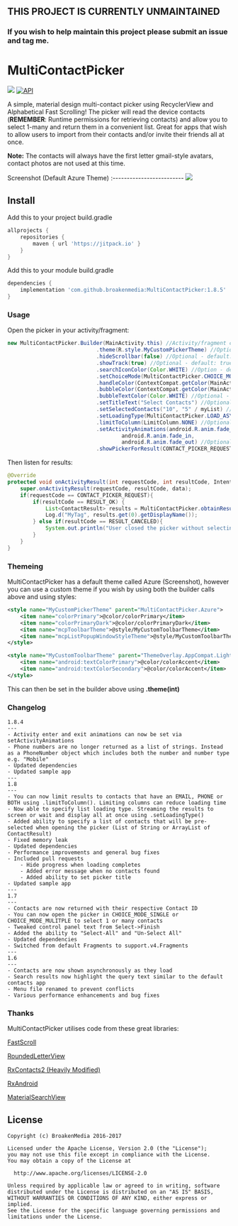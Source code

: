 ## THIS PROJECT IS CURRENTLY UNMAINTAINED
### If you wish to help maintain this project please submit an issue and tag me.

# MultiContactPicker

[![](https://img.shields.io/badge/license-Apache%20License%202.0-blue.svg)](https://www.apache.org/licenses/LICENSE-2.0.html)
<a target="_blank" href="https://developer.android.com/reference/android/os/Build.VERSION_CODES.html#JELLY_BEAN"><img src="https://img.shields.io/badge/API-16%2B-blue.svg?style=flat" alt="API" /></a> 

A simple, material design multi-contact picker using RecyclerView and Alphabetical Fast Scrolling! The picker will read the device contacts (**REMEMBER**: Runtime permissions for retrieving contacts) and allow you to select 1-many and return them in a convenient list. Great for apps that wish to allow users to import from their contacts and/or invite their friends all at once.

**Note:** The contacts will always have the first letter gmail-style avatars, contact photos are not used at this time.


Screenshot (Default Azure Theme)
:-------------------------
![](https://i.imgur.com/4U7Fg8w.png)


## Install

Add this to your project build.gradle
``` gradle
allprojects {
    repositories {
        maven { url 'https://jitpack.io' }
    }
}
```

Add this to your module build.gradle

``` gradle
dependencies {
    implementation 'com.github.broakenmedia:MultiContactPicker:1.8.5'
}
```
### Usage

Open the picker in your activity/fragment:

```java
new MultiContactPicker.Builder(MainActivity.this) //Activity/fragment context
                            .theme(R.style.MyCustomPickerTheme) //Optional - default: MultiContactPicker.Azure
                            .hideScrollbar(false) //Optional - default: false
                            .showTrack(true) //Optional - default: true
                            .searchIconColor(Color.WHITE) //Option - default: White
                            .setChoiceMode(MultiContactPicker.CHOICE_MODE_MULTIPLE) //Optional - default: CHOICE_MODE_MULTIPLE
                            .handleColor(ContextCompat.getColor(MainActivity.this, R.color.colorPrimary)) //Optional - default: Azure Blue
                            .bubbleColor(ContextCompat.getColor(MainActivity.this, R.color.colorPrimary)) //Optional - default: Azure Blue
                            .bubbleTextColor(Color.WHITE) //Optional - default: White
                            .setTitleText("Select Contacts") //Optional - default: Select Contacts
                            .setSelectedContacts("10", "5" / myList) //Optional - will pre-select contacts of your choice. String... or List<ContactResult>
                            .setLoadingType(MultiContactPicker.LOAD_ASYNC) //Optional - default LOAD_ASYNC (wait till all loaded vs stream results)
                            .limitToColumn(LimitColumn.NONE) //Optional - default NONE (Include phone + email, limiting to one can improve loading time)
                            .setActivityAnimations(android.R.anim.fade_in, android.R.anim.fade_out,
                                    android.R.anim.fade_in,
                                    android.R.anim.fade_out) //Optional - default: No animation overrides
                            .showPickerForResult(CONTACT_PICKER_REQUEST);
```

Then listen for results:

```java
@Override
protected void onActivityResult(int requestCode, int resultCode, Intent data) {
    super.onActivityResult(requestCode, resultCode, data);
    if(requestCode == CONTACT_PICKER_REQUEST){
        if(resultCode == RESULT_OK) {
            List<ContactResult> results = MultiContactPicker.obtainResult(data);
            Log.d("MyTag", results.get(0).getDisplayName());
        } else if(resultCode == RESULT_CANCELED){
            System.out.println("User closed the picker without selecting items.");
        }
    }
}
```

### Themeing
MultiContactPicker has a default theme called Azure (Screenshot), however you can use a custom theme if you wish by using both the builder calls above and using styles:

```xml
<style name="MyCustomPickerTheme" parent="MultiContactPicker.Azure">
    <item name="colorPrimary">@color/colorPrimary</item>
    <item name="colorPrimaryDark">@color/colorPrimaryDark</item>
    <item name="mcpToolbarTheme">@style/MyCustomToolbarTheme</item>
    <item name="mcpListPopupWindowStyleTheme">@style/MyCustomToolbarTheme</item>
</style>

<style name="MyCustomToolbarTheme" parent="ThemeOverlay.AppCompat.Light">
    <item name="android:textColorPrimary">@color/colorAccent</item>
    <item name="android:textColorSecondary">@color/colorAccent</item>
</style>
```

This can then be set in the builder above using **.theme(int)**

### Changelog

```
1.8.4
---
- Activity enter and exit animations can now be set via setActivityAnimations
- Phone numbers are no longer returned as a list of strings. Instead as a PhoneNumber object which includes both the number and number type e.g. "Mobile"
- Updated dependencies
- Updated sample app
---
1.8
---
- You can now limit results to contacts that have an EMAIL, PHONE or BOTH using .limitToColumn(). Limiting columns can reduce loading time
- Now able to specify list loading type. Streaming the results to screen or wait and display all at once using .setLoadingType()
- Added ability to specify a list of contacts that will be pre-selected when opening the picker (List of String or ArrayList of ContactResult)
- Fixed memory leak
- Updated dependencies
- Performance improvements and general bug fixes
- Included pull requests
    - Hide progress when loading completes
    - Added error message when no contacts found
    - Added ability to set picker title
- Updated sample app
---
1.7
---
- Contacts are now returned with their respective Contact ID
- You can now open the picker in CHOICE_MODE_SINGLE or CHOICE_MODE_MULITPLE to select 1 or many contacts
- Tweaked control panel text from Select->Finish
- Added the ability to "Select-All" and "Un-Select All"
- Updated dependencies
- Switched from default Fragments to support.v4.Fragments 
---
1.6
---
- Contacts are now shown asynchronously as they load
- Search results now highlight the query text similar to the default contacts app
- Menu file renamed to prevent conflicts
- Various performance enhancements and bug fixes
```

### Thanks
MultiContactPicker utilises code from these great libraries:

[FastScroll](https://github.com/L4Digital/FastScroll)

[RoundedLetterView](https://github.com/pavlospt/RoundedLetterView)

[RxContacts2 (Heavily Modified)](https://github.com/mirrajabi/rx-contacts2)

[RxAndroid](https://github.com/ReactiveX/RxAndroid)

[MaterialSearchView](https://github.com/MiguelCatalan/MaterialSearchView)


## License

```
Copyright (c) BroakenMedia 2016-2017

Licensed under the Apache License, Version 2.0 (the "License");
you may not use this file except in compliance with the License.
You may obtain a copy of the License at

  http://www.apache.org/licenses/LICENSE-2.0

Unless required by applicable law or agreed to in writing, software
distributed under the License is distributed on an "AS IS" BASIS,
WITHOUT WARRANTIES OR CONDITIONS OF ANY KIND, either express or implied.
See the License for the specific language governing permissions and
limitations under the License.
```
